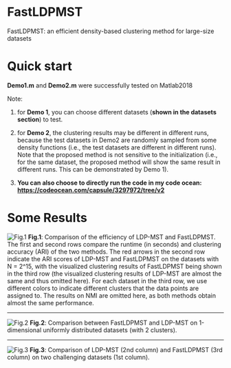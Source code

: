 # FastLDPMST
 FastLDPMST: an efficient density-based clustering method for large-size datasets

# Quick start
**Demo1.m** and **Demo2.m** were successfully tested on Matlab2018

Note: 

1) for **Demo 1**, you can choose different datasets (**shown in the datasets section**) to test.

2) for **Demo 2**, the clustering results may be different in different runs, because the test datasets in Demo2 are randomly sampled from some density functions (i.e., the test datasets are different in different runs). Note that the proposed method is not sensitive to the initialization (i.e., for the same dataset, the proposed method will show the same result in different runs. This can be demonstrated by Demo 1). 

3) **You can also choose to directly run the code in my code ocean: https://codeocean.com/capsule/3297972/tree/v2**

# Some Results

![Fig.1](https://github.com/Teng-Qiu-Clustering/FastLDPMST/blob/main/LDPMST-vs-FastLDPMST_on_TB_SF_CC_CG_Flower.png)
**Fig.1**: Comparison of the efficiency of LDP-MST and FastLDPMST. The first and second rows compare the runtime (in seconds) and clustering
accuracy (ARI) of the two methods. The red arrows in the second row indicate the ARI scores of LDP-MST and FastLDPMST on the datasets with
N = 2^15, with the visualized clustering results of FastLDPMST being shown in the third row (the visualized clustering results of LDP-MST are
almost the same and thus omitted here). For each dataset in the third row, we use different colors to indicate different clusters that the data points
are assigned to. The results on NMI are omitted here, as both methods obtain almost the same performance.
  
 
****

![Fig.2](https://github.com/Teng-Qiu-Clustering/FastLDPMST/blob/main/One_Dim_Uniform_V2.png)
**Fig.2**: Comparison between FastLDPMST and LDP-MST on 1-dimensional uniformly distributed datasets (with 2 clusters).

 
 **** 
 
 ![Fig.3](https://github.com/Teng-Qiu-Clustering/FastLDPMST/blob/main/LDPMST-vs-FastLDPMST_on_GSC.png)
**Fig.3**: Comparison of LDP-MST (2nd column) and FastLDPMST (3rd column)
on two challenging datasets (1st column).
 
